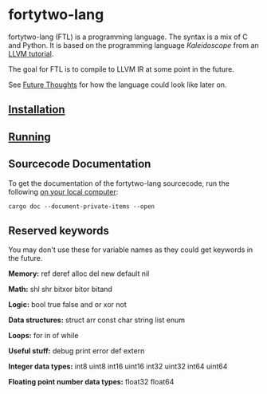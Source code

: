 # fortytwo-lang

fortytwo-lang (FTL) is a programming language. The syntax is a mix of C and Python.
It is based on the programming language _Kaleidoscope_ from an
[LLVM tutorial](https://llvm.org/docs/tutorial/MyFirstLanguageFrontend/index.html).

The goal for FTL is to compile to LLVM IR at some point in the future.

See [Future Thoughts](docs/future_thoughts.md) for how the language could look like later on.

## [Installation](docs/installation.md)

## [Running](src/bin)

## Sourcecode Documentation

To get the documentation of the fortytwo-lang sourcecode, run the following [on your local computer](docs/installation.md#compile-yourself):

```
cargo doc --document-private-items --open
```

## Reserved keywords

You may don't use these for variable names as they could get keywords in the future.

**Memory:**
ref
deref
alloc
del
new
default
nil

**Math:**
shl
shr
bitxor
bitor
bitand

**Logic:**
bool
true
false
and
or
xor
not

**Data structures:**
struct
arr
const
char
string
list
enum

**Loops:**
for
in
of
while

**Useful stuff:**
debug
print
error
def
extern

**Integer data types:**
int8
uint8
int16
uint16
int32
uint32
int64
uint64

**Floating point number data types:**
float32
float64
